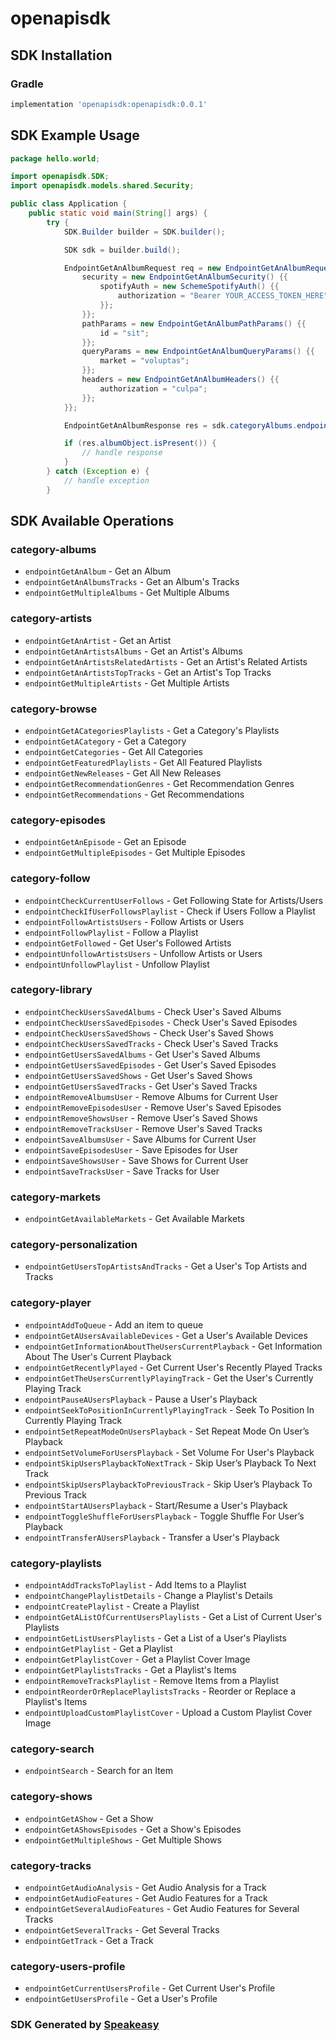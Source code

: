 # openapisdk

<!-- Start SDK Installation -->
## SDK Installation

### Gradle

```groovy
implementation 'openapisdk:openapisdk:0.0.1'
```
<!-- End SDK Installation -->

## SDK Example Usage
<!-- Start SDK Example Usage -->
```java
package hello.world;

import openapisdk.SDK;
import openapisdk.models.shared.Security;

public class Application {
    public static void main(String[] args) {
        try {
            SDK.Builder builder = SDK.builder();

            SDK sdk = builder.build();

            EndpointGetAnAlbumRequest req = new EndpointGetAnAlbumRequest() {{
                security = new EndpointGetAnAlbumSecurity() {{
                    spotifyAuth = new SchemeSpotifyAuth() {{
                        authorization = "Bearer YOUR_ACCESS_TOKEN_HERE";
                    }};
                }};
                pathParams = new EndpointGetAnAlbumPathParams() {{
                    id = "sit";
                }};
                queryParams = new EndpointGetAnAlbumQueryParams() {{
                    market = "voluptas";
                }};
                headers = new EndpointGetAnAlbumHeaders() {{
                    authorization = "culpa";
                }};
            }};

            EndpointGetAnAlbumResponse res = sdk.categoryAlbums.endpointGetAnAlbum(req);

            if (res.albumObject.isPresent()) {
                // handle response
            }
        } catch (Exception e) {
            // handle exception
        }
```
<!-- End SDK Example Usage -->

<!-- Start SDK Available Operations -->
## SDK Available Operations

### category-albums

* `endpointGetAnAlbum` - Get an Album
* `endpointGetAnAlbumsTracks` - Get an Album's Tracks
* `endpointGetMultipleAlbums` - Get Multiple Albums

### category-artists

* `endpointGetAnArtist` - Get an Artist
* `endpointGetAnArtistsAlbums` - Get an Artist's Albums
* `endpointGetAnArtistsRelatedArtists` - Get an Artist's Related Artists
* `endpointGetAnArtistsTopTracks` - Get an Artist's Top Tracks
* `endpointGetMultipleArtists` - Get Multiple Artists

### category-browse

* `endpointGetACategoriesPlaylists` - Get a Category's Playlists
* `endpointGetACategory` - Get a Category
* `endpointGetCategories` - Get All Categories
* `endpointGetFeaturedPlaylists` - Get All Featured Playlists
* `endpointGetNewReleases` - Get All New Releases
* `endpointGetRecommendationGenres` - Get Recommendation Genres
* `endpointGetRecommendations` - Get Recommendations

### category-episodes

* `endpointGetAnEpisode` - Get an Episode
* `endpointGetMultipleEpisodes` - Get Multiple Episodes

### category-follow

* `endpointCheckCurrentUserFollows` - Get Following State for Artists/Users
* `endpointCheckIfUserFollowsPlaylist` - Check if Users Follow a Playlist
* `endpointFollowArtistsUsers` - Follow Artists or Users
* `endpointFollowPlaylist` - Follow a Playlist
* `endpointGetFollowed` - Get User's Followed Artists
* `endpointUnfollowArtistsUsers` - Unfollow Artists or Users
* `endpointUnfollowPlaylist` - Unfollow Playlist

### category-library

* `endpointCheckUsersSavedAlbums` - Check User's Saved Albums
* `endpointCheckUsersSavedEpisodes` - Check User's Saved Episodes
* `endpointCheckUsersSavedShows` - Check User's Saved Shows
* `endpointCheckUsersSavedTracks` - Check User's Saved Tracks
* `endpointGetUsersSavedAlbums` - Get User's Saved Albums
* `endpointGetUsersSavedEpisodes` - Get User's Saved Episodes
* `endpointGetUsersSavedShows` - Get User's Saved Shows
* `endpointGetUsersSavedTracks` - Get User's Saved Tracks
* `endpointRemoveAlbumsUser` - Remove Albums for Current User
* `endpointRemoveEpisodesUser` - Remove User's Saved Episodes
* `endpointRemoveShowsUser` - Remove User's Saved Shows
* `endpointRemoveTracksUser` - Remove User's Saved Tracks
* `endpointSaveAlbumsUser` - Save Albums for Current User
* `endpointSaveEpisodesUser` - Save Episodes for User
* `endpointSaveShowsUser` - Save Shows for Current User
* `endpointSaveTracksUser` - Save Tracks for User

### category-markets

* `endpointGetAvailableMarkets` - Get Available Markets

### category-personalization

* `endpointGetUsersTopArtistsAndTracks` - Get a User's Top Artists and Tracks

### category-player

* `endpointAddToQueue` - Add an item to queue
* `endpointGetAUsersAvailableDevices` - Get a User's Available Devices
* `endpointGetInformationAboutTheUsersCurrentPlayback` - Get Information About The User's Current Playback
* `endpointGetRecentlyPlayed` - Get Current User's Recently Played Tracks
* `endpointGetTheUsersCurrentlyPlayingTrack` - Get the User's Currently Playing Track
* `endpointPauseAUsersPlayback` - Pause a User's Playback
* `endpointSeekToPositionInCurrentlyPlayingTrack` - Seek To Position In Currently Playing Track
* `endpointSetRepeatModeOnUsersPlayback` - Set Repeat Mode On User’s Playback
* `endpointSetVolumeForUsersPlayback` - Set Volume For User's Playback
* `endpointSkipUsersPlaybackToNextTrack` - Skip User’s Playback To Next Track
* `endpointSkipUsersPlaybackToPreviousTrack` - Skip User’s Playback To Previous Track
* `endpointStartAUsersPlayback` - Start/Resume a User's Playback
* `endpointToggleShuffleForUsersPlayback` - Toggle Shuffle For User’s Playback
* `endpointTransferAUsersPlayback` - Transfer a User's Playback

### category-playlists

* `endpointAddTracksToPlaylist` - Add Items to a Playlist
* `endpointChangePlaylistDetails` - Change a Playlist's Details
* `endpointCreatePlaylist` - Create a Playlist
* `endpointGetAListOfCurrentUsersPlaylists` - Get a List of Current User's Playlists
* `endpointGetListUsersPlaylists` - Get a List of a User's Playlists
* `endpointGetPlaylist` - Get a Playlist
* `endpointGetPlaylistCover` - Get a Playlist Cover Image
* `endpointGetPlaylistsTracks` - Get a Playlist's Items
* `endpointRemoveTracksPlaylist` - Remove Items from a Playlist
* `endpointReorderOrReplacePlaylistsTracks` - Reorder or Replace a Playlist's Items
* `endpointUploadCustomPlaylistCover` - Upload a Custom Playlist Cover Image

### category-search

* `endpointSearch` - Search for an Item

### category-shows

* `endpointGetAShow` - Get a Show
* `endpointGetAShowsEpisodes` - Get a Show's Episodes
* `endpointGetMultipleShows` - Get Multiple Shows

### category-tracks

* `endpointGetAudioAnalysis` - Get Audio Analysis for a Track
* `endpointGetAudioFeatures` - Get Audio Features for a Track
* `endpointGetSeveralAudioFeatures` - Get Audio Features for Several Tracks
* `endpointGetSeveralTracks` - Get Several Tracks
* `endpointGetTrack` - Get a Track

### category-users-profile

* `endpointGetCurrentUsersProfile` - Get Current User's Profile
* `endpointGetUsersProfile` - Get a User's Profile

<!-- End SDK Available Operations -->

### SDK Generated by [Speakeasy](https://docs.speakeasyapi.dev/docs/using-speakeasy/client-sdks)
